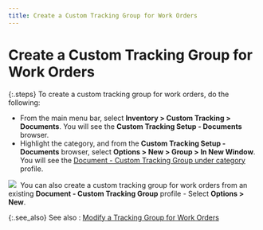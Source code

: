 ```yaml
---
title: Create a Custom Tracking Group for Work Orders
---
```


# Create a Custom Tracking Group for Work Orders


{:.steps}
To create a custom tracking group for work  orders, do the following:

- From the main  menu bar, select **Inventory &gt; Custom 
 Tracking &gt; Documents**. You will see the **Custom 
 Tracking Setup - Documents** browser.
- Highlight the  category, and from the **Custom Tracking 
 Setup - Documents** browser, select **Options 
 &gt; New &gt; Group &gt; In New Window**. You will see the [Document - Custom Tracking Group under category]({{site.ct_baseurl}}/document-tracking/tracking-work-orders/the_custom_tracking_group_profile_for_work_orders.html)  profile.



![]({{site.ct_baseurl}}/img/note.gif)  You  can also create a custom tracking group for work orders from an existing  **Document - Custom Tracking Group**  profile - Select **Options &gt; New**.


{:.see_also}
See also
: [Modify  a Tracking Group for Work Orders]({{site.ct_baseurl}}/document-tracking/tracking-work-orders/modify_a_tracking_group_for_work_orders.html)
